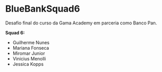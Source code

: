 # BlueBankSquad6

Desafio final do curso da Gama Academy em parceria como Banco Pan.

**Squad 6:**
- Guilherme Nunes
- Mariana Fonseca
- Miromar Junior
- Vinicius Menolli
- Jessica Kopps
